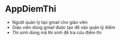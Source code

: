 # AppDiemThi
- Người quản lý tạo gmail cho giáo viên
- Giáo viên dùng gmail được tạo để vào quản lý điểm
- Thí sinh dùng mã thí sinh để tra cứu điểm thi
